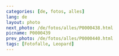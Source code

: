 ```yaml
---
categories: [de, fotos, alles]
lang: de
layout: photo
next_photo: /de/fotos/alles/P0000438.html
picname: P0000439
prev_photo: /de/fotos/alles/P0000440.html
tags: [Fotofalle, Leopard]
---
```

